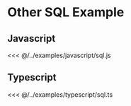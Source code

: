 # Other SQL Example

## Javascript

<<< @/../examples/javascript/sql.js

## Typescript

<<< @/../examples/typescript/sql.ts
